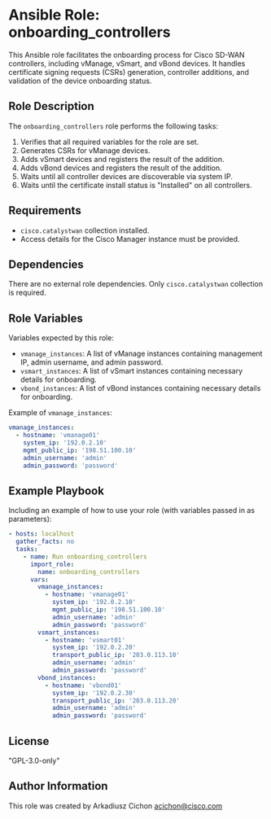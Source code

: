 # Ansible Role: onboarding_controllers

This Ansible role facilitates the onboarding process for Cisco SD-WAN controllers, including vManage, vSmart, and vBond devices. It handles certificate signing requests (CSRs) generation, controller additions, and validation of the device onboarding status.

## Role Description

The `onboarding_controllers` role performs the following tasks:

1. Verifies that all required variables for the role are set.
2. Generates CSRs for vManage devices.
3. Adds vSmart devices and registers the result of the addition.
4. Adds vBond devices and registers the result of the addition.
5. Waits until all controller devices are discoverable via system IP.
6. Waits until the certificate install status is "Installed" on all controllers.

## Requirements

- `cisco.catalystwan` collection installed.
- Access details for the Cisco Manager instance must be provided.

## Dependencies

There are no external role dependencies. Only `cisco.catalystwan` collection is required.

## Role Variables

Variables expected by this role:

- `vmanage_instances`: A list of vManage instances containing management IP, admin username, and admin password.
- `vsmart_instances`: A list of vSmart instances containing necessary details for onboarding.
- `vbond_instances`: A list of vBond instances containing necessary details for onboarding.

Example of `vmanage_instances`:

```yaml
vmanage_instances:
  - hostname: 'vmanage01'
    system_ip: '192.0.2.10'
    mgmt_public_ip: '198.51.100.10'
    admin_username: 'admin'
    admin_password: 'password'
```

## Example Playbook

Including an example of how to use your role (with variables passed in as parameters):

```yaml
- hosts: localhost
  gather_facts: no
  tasks:
    - name: Run onboarding_controllers
      import_role:
        name: onboarding_controllers
      vars:
        vmanage_instances:
          - hostname: 'vmanage01'
            system_ip: '192.0.2.10'
            mgmt_public_ip: '198.51.100.10'
            admin_username: 'admin'
            admin_password: 'password'
        vsmart_instances:
          - hostname: 'vsmart01'
            system_ip: '192.0.2.20'
            transport_public_ip: '203.0.113.10'
            admin_username: 'admin'
            admin_password: 'password'
        vbond_instances:
          - hostname: 'vbond01'
            system_ip: '192.0.2.30'
            transport_public_ip: '203.0.113.20'
            admin_username: 'admin'
            admin_password: 'password'
```

## License

"GPL-3.0-only"

## Author Information

This role was created by Arkadiusz Cichon <acichon@cisco.com>
